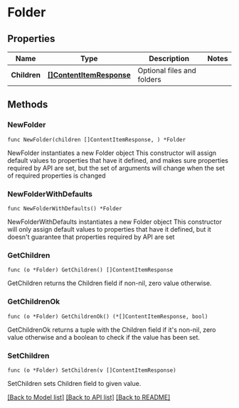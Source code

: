 # Folder

## Properties

Name | Type | Description | Notes
------------ | ------------- | ------------- | -------------
**Children** | [**[]ContentItemResponse**](ContentItemResponse.md) | Optional files and folders | 

## Methods

### NewFolder

`func NewFolder(children []ContentItemResponse, ) *Folder`

NewFolder instantiates a new Folder object
This constructor will assign default values to properties that have it defined,
and makes sure properties required by API are set, but the set of arguments
will change when the set of required properties is changed

### NewFolderWithDefaults

`func NewFolderWithDefaults() *Folder`

NewFolderWithDefaults instantiates a new Folder object
This constructor will only assign default values to properties that have it defined,
but it doesn't guarantee that properties required by API are set

### GetChildren

`func (o *Folder) GetChildren() []ContentItemResponse`

GetChildren returns the Children field if non-nil, zero value otherwise.

### GetChildrenOk

`func (o *Folder) GetChildrenOk() (*[]ContentItemResponse, bool)`

GetChildrenOk returns a tuple with the Children field if it's non-nil, zero value otherwise
and a boolean to check if the value has been set.

### SetChildren

`func (o *Folder) SetChildren(v []ContentItemResponse)`

SetChildren sets Children field to given value.



[[Back to Model list]](../README.md#documentation-for-models) [[Back to API list]](../README.md#documentation-for-api-endpoints) [[Back to README]](../README.md)


